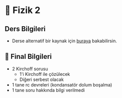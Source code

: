 # 💠 Fizik 2

## Ders Bilgileri

- Derse alternatif bir kaynak için [buraya][Fizik 2 Genel] bakabilirsin.

## 📅 Final Bilgileri

- 2 Kirchoff sorusu
  - 1'i Kirchoff ile çözülecek
  - Diğeri serbest olacak
- 1 tane rc devreleri (kondansatör dolum boşalma)
- 1 tane soru hakkında bilgi verilmedi

[Fizik 2 Genel]: ../../res/fizik_2_genel.pdf
